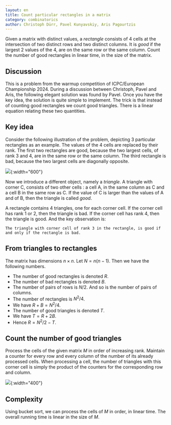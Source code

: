 ```yaml
---
layout: en
title: Count particular rectangles in a matrix
category: combinatorics
author: Christoph Dürr, Pavel Kunyavskiy, Aris Pagourtzis
---
```


Given a matrix with distinct values, a *rectangle* consists of 4 cells at the intersection of two distinct rows and two distinct columns. It is *good* if the largest 2 values of the 4, are on the same row or the same column. Count the number of good rectangles in linear time, in the size of the matrix.

## Discussion

This is a problem from the warmup competition of ICPC/European Championship 2024.
During a discussion between Christoph, Pavel and Aris, the following elegant solution was found by Pavel. Once you have the key idea, the solution is quite simple to implement. The trick is that instead of counting good rectangles we count good triangles. There is a linear equation relating these two quantities.

## Key idea

Consider the following illustration of the problem, depicting 3 particular rectangles as an example. The values of the 4 cells are replaced by their rank. The first two rectangles are good, because the two largest cells, of rank 3 and 4, are in the same row or the same column. The third rectangle is bad, because the two largest cells are diagonally opposite.

![]({{site.images}}euc2024-drone-A.png){:width="600"}

Now we introduce a different object, namely a *triangle*. A triangle with corner C, consists of two other cells : a cell A, in the same column as C and a cell B in the same row as C. If the value of C is larger than the values of A and of B, then the triangle is called *good*.

A rectangle contains 4 triangles, one for each corner cell. If the corner cell has rank 1 or 2, then the triangle is bad. If the corner cell has rank 4, then the triangle is good. And the key observation is:

    The triangle with corner cell of rank 3 in the rectangle, is good if and only if the rectangle is bad.


## From triangles to rectangles

The matrix has dimensions $n\times n$. Let $N=n(n-1)$. Then we have the following numbers.

- The number of good rectangles is denoted $R$.
- The number of bad rectangles is denoted $B$. 
- The number of pairs of rows is $N/2$. And so is the number of pairs of columns.
- The number of rectangles is $N^2 / 4$.
- We have $R+B = N^2 / 4$.
- The number of good triangles is denoted $T$. 
- We have $T=R+2B$.
- Hence $R = N^2/2-T$. 

## Count the number of good triangles

Process the cells of the given matrix $M$ in order of increasing rank. Maintain a counter for every row and every column of the number of its already processed cells. When processing a cell, the number of triangles with this corner cell is simply the product of the counters for the corresponding row and column.

![]({{site.images}}euc2024-drone-B.png){:width="400"}

## Complexity

Using bucket sort, we can process the cells of $M$ in order, in linear time. The overall running time is linear in the size of $M$.
